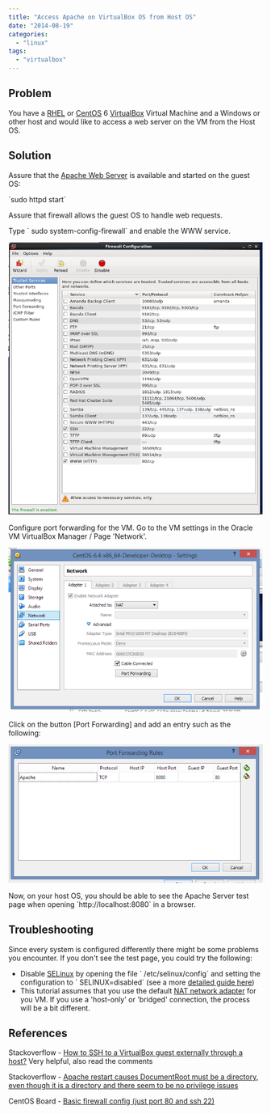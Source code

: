 ```yaml
---
title: "Access Apache on VirtualBox OS from Host OS"
date: "2014-08-19"
categories: 
  - "linux"
tags: 
  - "virtualbox"
---
```


## Problem

You have a [RHEL](http://www.redhat.com/en/technologies/linux-platforms/enterprise-linux) or [CentOS](http://www.centos.org/) 6 [VirtualBox](https://www.virtualbox.org/) Virtual Machine and a Windows or other host and would like to access a web server on the VM from the Host OS.

## Solution

Assure that the [Apache Web Server](http://httpd.apache.org/) is available and started on the guest OS:

\`sudo httpd start\`

Assure that firewall allows the guest OS to handle web requests.

Type \` sudo system-config-firewall\` and enable the WWW service.

![](images/081814_0455_accessapach1.png)

Configure port forwarding for the VM. Go to the VM settings in the Oracle VM VirtualBox Manager / Page 'Network'.

![](images/081814_0455_accessapach2.png)

Click on the button \[Port Forwarding\] and add an entry such as the following:

![](images/081814_0455_accessapach3.png)

Now, on your host OS, you should be able to see the Apache Server test page when opening \`http://localhost:8080\` in a browser.

## Troubleshooting

Since every system is configured differently there might be some problems you encounter. If you don't see the test page, you could try the following:

- Disable [SELinux](http://en.wikipedia.org/wiki/Security-Enhanced_Linux) by opening the file \` /etc/selinux/config\` and setting the configuration to \` SELINUX=disabled\` (see a more [detailed guide here](https://access.redhat.com/documentation/en-US/Red_Hat_Enterprise_Linux/6/html/Security-Enhanced_Linux/sect-Security-Enhanced_Linux-Working_with_SELinux-Enabling_and_Disabling_SELinux.html))
- This tutorial assumes that you use the default [NAT network adapter](http://www.virtualbox.org/manual/ch06.html) for you VM. If you use a 'host-only' or 'bridged' connection, the process will be a bit different.

## References

Stackoverflow - [How to SSH to a VirtualBox guest externally through a host?](http://stackoverflow.com/questions/5906441/how-to-ssh-to-a-virtualbox-guest-externally-through-a-host) Very helpful, also read the comments

Stackoverflow - [Apache restart causes DocumentRoot must be a directory, even though it is a directory and there seem to be no privilege issues](http://stackoverflow.com/questions/14786881/apache-restart-causes-documentroot-must-be-a-directory-even-though-it-is-a-dire)

CentOS Board - [Basic firewall config (just port 80 and ssh 22)](https://www.centos.org/forums/viewtopic.php?t=9026)
